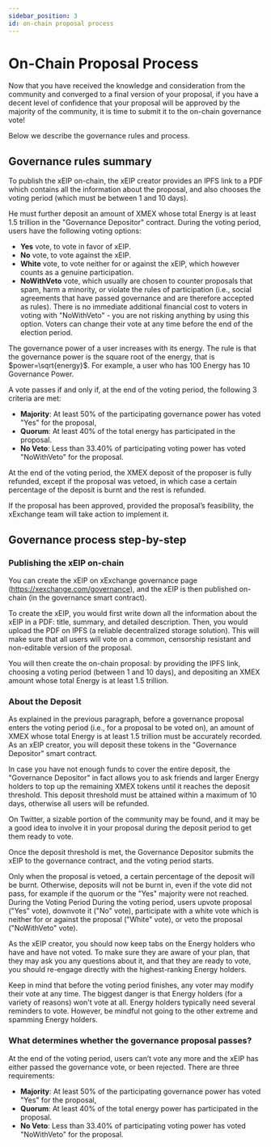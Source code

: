 ```yaml
---
sidebar_position: 3
id: on-chain proposal process
---
```


[comment]: # (mx-exclude-context)

# On-Chain Proposal Process

Now that you have received the knowledge and consideration from the community and converged to a final version of your proposal, if you have a decent level of confidence that your proposal will be approved by the majority of the community, it is time to submit it to the on-chain governance vote!

Below we describe the governance rules and process.

[comment]: # (mx-context-auto)

## Governance rules summary

To publish the xEIP on-chain, the xEIP creator provides an IPFS link to a PDF which contains all the information about the proposal, and also chooses the voting period (which must be between 1 and 10 days).

He must further deposit an amount of XMEX whose total Energy is at least 1.5 trillion in the "Governance Depositor" contract.
During the voting period, users have the following voting options:

- **Yes** vote, to vote in favor of xEIP.
- **No** vote, to vote against the xEIP.
- **White** vote, to vote neither for or against the xEIP, which however counts as a genuine participation.
- **NoWithVeto** vote, which usually are chosen to counter proposals that spam, harm a minority, or violate the rules of participation (i.e., social agreements that have passed governance and are therefore accepted as rules). There is no immediate additional financial cost to voters in voting with "NoWithVeto" - you are not risking anything by using this option.
  Voters can change their vote at any time before the end of the election period.

The governance power of a user increases with its energy. The rule is that the governance power is the square root of the energy, that is $power=\sqrt{energy}$. For example, a user who has 100 Energy has 10 Governance Power.

A vote passes if and only if, at the end of the voting period, the following 3 criteria are met:

- **Majority**: At least 50% of the participating governance power has voted "Yes" for the proposal,
- **Quorum**: At least 40% of the total energy has participated in the proposal.
- **No Veto**: Less than 33.40% of participating voting power has voted "NoWithVeto" for the proposal.

At the end of the voting period, the XMEX deposit of the proposer is fully refunded, except if the proposal was vetoed, in which case a certain percentage of the deposit is burnt and the rest is refunded.

If the proposal has been approved, provided the proposal’s feasibility, the xExchange team will take action to implement it.

[comment]: # (mx-context-auto)

## Governance process step-by-step

### Publishing the xEIP on-chain

You can create the xEIP on xExchange governance page (https://xexchange.com/governance), and the xEIP is then published on-chain (in the governance smart contract).

To create the xEIP, you would first write down all the information about the xEIP in a PDF: title, summary, and detailed description. Then, you would upload the PDF on IPFS (a reliable decentralized storage solution). This will make sure that all users will vote on a common, censorship resistant and non-editable version of the proposal.

You will then create the on-chain proposal: by providing the IPFS link, choosing a voting period (between 1 and 10 days), and depositing an XMEX amount whose total Energy is at least 1.5 trillion.

[comment]: # (mx-context-auto)

### About the Deposit

As explained in the previous paragraph, before a governance proposal enters the voting period (i.e., for a proposal to be voted on), an amount of XMEX whose total Energy is at least 1.5 trillion must be accurately recorded. As an xEIP creator, you will deposit these tokens in the "Governance Depositor" smart contract.

In case you have not enough funds to cover the entire deposit, the "Governance Depositor" in fact allows you to ask friends and larger Energy holders to top up the remaining XMEX tokens until it reaches the deposit threshold. This deposit threshold must be attained within a maximum of 10 days, otherwise all users will be refunded.

On Twitter, a sizable portion of the community may be found, and it may be a good idea to involve it in your proposal during the deposit period to get them ready to vote.

Once the deposit threshold is met, the Governance Depositor submits the xEIP to the governance contract, and the voting period starts.

Only when the proposal is vetoed, a certain percentage of the deposit will be burnt. Otherwise, deposits will not be burnt in, even if the vote did not pass, for example if the quorum or the "Yes" majority were not reached.
During the Voting Period
During the voting period, users upvote proposal ("Yes" vote), downvote it ("No" vote), participate with a white vote which is neither for or against the proposal ("White" vote), or veto the proposal ("NoWithVeto" vote).

As the xEIP creator, you should now keep tabs on the Energy holders who have and have not voted. To make sure they are aware of your plan, that they may ask you any questions about it, and that they are ready to vote, you should re-engage directly with the highest-ranking Energy holders.

Keep in mind that before the voting period finishes, any voter may modify their vote at any time. The biggest danger is that Energy holders (for a variety of reasons) won't vote at all. Energy holders typically need several reminders to vote. However, be mindful not going to the other extreme and spamming Energy holders.

[comment]: # (mx-context-auto)

### What determines whether the governance proposal passes?

At the end of the voting period, users can’t vote any more and the xEIP has either passed the governance vote, or been rejected. There are three requirements:

- **Majority**: At least 50% of the participating governance power has voted "Yes" for the proposal,
- **Quorum**: At least 40% of the total energy power has participated in the proposal.
- **No Veto**: Less than 33.40% of participating voting power has voted "NoWithVeto" for the proposal.
